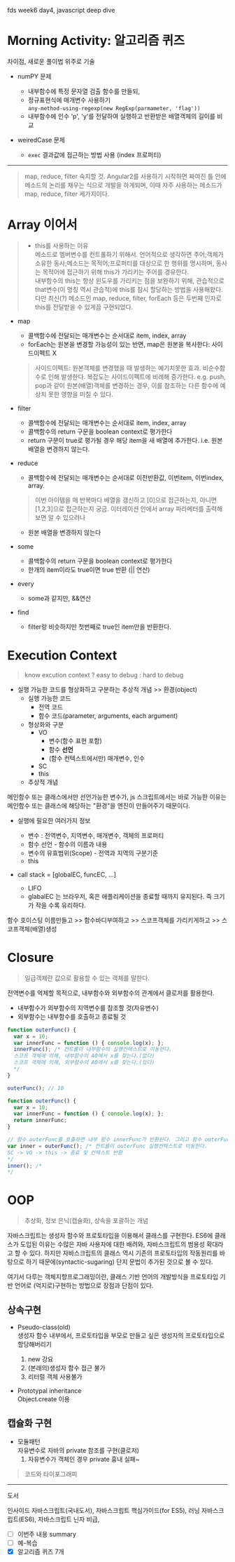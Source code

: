 fds week6 day4, javascript deep dive

# Morning Activity: 알고리즘 퀴즈

차이점, 새로운 풀이법 위주로 기술

* numPY 문제
  * 내부함수에 특정 문자열 검출 함수를 만들되,
  * 정규표현식에 매개변수 사용하기  
  `any-method-using-regexp(new RegExp(parmameter, 'flag'))`
  * 내부함수에 인수 'p', 'y'를 전달하여 실행하고 반환받은 배열객체의 길이를 비교

* weiredCase 문제
  * `exec` 결과값에 접근하는 방법 사용 (index 프로퍼티)

---

> map, reduce, filter 숙지할 것. Angular2를 사용하기 시작하면 짜여진 틀 안에 메소드의 논리를 채우는 식으로 개발을 하게되며, 이때 자주 사용하는 메소드가 map, reduce, filter 세가지이다.

# Array 이어서

> * this를 사용하는 이유  
> 메소드로 멤버변수를 컨트롤하기 위해서. 언어적으로 생각하면 주어;객체가 소유한 동사;메소드는 목적어;프로퍼티를 대상으로 한 행위를 명시하며, 동사는 목적어에 접근하기 위해 this가 가리키는 주어를 경유한다.  
> 내부함수의 this는 항상 윈도우를 가리키는 점을 보완하기 위해, 관습적으로 that변수(이 명칭 역시 관습적)에 this를 잠시 할당하는 방법을 사용해왔다. 다만 최신(?) 메소드인 map, reduce, filter, forEach 등은 두번째 인자로 this를 전달받을 수 있게끔 구현되었다.

* map
  * 콜백함수에 전달되는 매개변수는 순서대로 item, index, array
  * forEach는 원본을 변경할 가능성이 있는 반면, map은 원본을 복사한다: 사이드이펙트 X
  > 사이드이펙트: 원본객체를 변경했을 때 발생하는 예기치못한 효과. 비순수함수로 인해 발생한다. 복잡도는 사이드이펙트에 비례해 증가한다. e.g. push, pop과 같이 원본(배열)객체를 변경하는 경우, 이를 참조하는 다른 함수에 예상치 못한 영향을 미칠 수 있다.

* filter
  * 콜백함수에 전달되는 매개변수는 순서대로 item, index, array
  * 콜백함수의 return 구문을 boolean context로 평가한다
  * return 구문이 true로 평가될 경우 해당 item을 새 배열에 추가한다. i.e. 원본 배열을 변경하지 않는다.

* reduce
  * 콜백함수에 전달되는 매개변수는 순서대로 이전반환값, 이번item, 이번index, array.
  > 이번 아이템을 매 반복마다 배열을 갱신하고 [0]으로 접근하는지, 아니면 [1,2,3]으로 접근하는지 궁금. 이터레이션 안에서 array 파라메터를 출력해보면 알 수 있으려나
  * 원본 배열을 변경하지 않는다

* some
  * 콜백함수의 return 구문을 boolean context로 평가한다
  * 한개의 item이라도 true이면 true 반환 (|| 연산)

* every
  * some과 같지만, &&연산

* find
  * filter랑 비슷하지만 첫번째로 true인 item만을 반환한다.

# Execution Context

> know excution context ? easy to debug : hard to debug

* 실행 가능한 코드를 형상화하고 구분하는 추상적 개념 >> 환경(object)
  * 실행 가능한 코드
    * 전역 코드
    * 함수 코드(parameter, arguments, each argument)
  * 형상화와 구분
    * VO
      * 변수(함수 표현 포함)
      * 함수 **선언**
      * (함수 컨텍스트에서만) 매개변수, 인수
    * SC
    * this
  * 추상적 개념

메인함수 또는 클래스에서만 선언가능한 변수가, js 스크립트에서는 바로 가능한 이유는 메인함수 또는 클래스에 해당하는 "환경"을 엔진이 만들어주기 때문이다.

* 실행에 필요한 여러가지 정보
  * 변수 : 전역변수, 지역변수, 매개변수, 객체의 프로퍼티
  * 함수 선언 - 함수의 이름과 내용
  * 변수의 유효범위(Scope) - 전역과 지역의 구분기준
  * this

* call stack = [globalEC, funcEC, ...]
  * LIFO
  * glabalEC 는 브라우저, 혹은 애플리케이션을 종료할 때까지 유지된다. 즉 크기가 작을 수록 유리하다.

함수 호이스팅
이름만들고 >> 함수바디부여하고 >> 스코프객체를 가리키게하고 >> 스코프객체(배열)생성


# Closure

> 일급객체란 값으로 활용할 수 있는 객체를 말한다.

전역변수를 억제할 목적으로, 내부함수와 외부함수의 관계에서 클로저를 활용한다.

* 내부함수가 외부함수의 지역변수를 참조할 것(자유변수)
* 외부함수는 내부함수를 호출하고 종료될 것

```javascript
function outerFunc() {
  var x = 10;
  var innerFunc = function () { console.log(x); };
  innerFunc(); /* 컨트롤이 내부함수의 실행컨텍스트로 이동한다.
  스코프 객체에 의해, 내부함수의 AO에서 x를 찾는다.(없다)
  스코프 객체에 의해, 외부함수의 AO에서 x를 찾는다.(있다)
  */
}

outerFunc(); // 10
```

```javascript
function outerFunc() {
  var x = 10;
  var innerFunc = function () { console.log(x); };
  return innerFunc;
}

// 함수 outerFunc를 호출하면 내부 함수 innerFunc가 반환된다. 그리고 함수 outerFunc의 실행 컨텍스트는 소멸한다
var inner = outerFunc(); /* 컨트롤이 outerFunc 실행컨텍스트로 이동한다.
SC -> VO -> this -> 종료 및 컨텍스트 반환 
*/
inner(); /* 
*/
```

# OOP

> 추상화, 정보 은닉(캡슐화), 상속을 포괄하는 개념

자바스크립트는 생성자 함수와 프로토타입을 이용해서 클래스를 구현한다. ES6에 클래스가 도입된 이유는 수많은 자바 사용자에 대한 배려와, 자바스크립트의 범용성 확대라고 할 수 있다. 하지만 자바스크립트의 클래스 역시 기존의 프로토타입의 작동원리를 바탕으로 하기 때문에(syntactic-sugaring) 단지 문법이 추가된 것으로 볼 수 있다.

여기서 다루는 객체지향프로그래밍이란, 클래스 기반 언어의 개발방식을 프로토타입 기반 언어로 (억지로)구현하는 방법으로 장점과 단점이 있다.

## 상속구현

* Pseudo-class(old)  
  생성자 함수 내부에서, 프로토타입을 부모로 만들고 싶은 생성자의 프로토타입으로 할당해버리기
  1. new 강요
  1. (본래의)생성자 함수 접근 불가
  1. 리터럴 객체 사용불가

* Prototypal inheritance  
  Object.create 이용

## 캡슐화 구현

* 모듈패턴  
자유변수로 자바의 private 참조를 구현(클로저)
  1. 자유변수가 객체인 경우 private 흉내 실패~

> 코드와 타이포그래피
> 
---

도서

인사이드 자바스크립트(국내도서), 자바스크립트 핵심가이드(for ES5), 러닝 자바스크립트(ES6), 자바스크립트 닌자 비급, 

* [ ] 이번주 내용 summary
* [ ] 예-복습
* [x] 알고리즘 퀴즈 7개